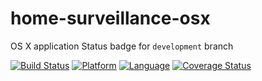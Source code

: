 # home-surveillance-osx
OS X application
Status badge for `development` branch

[![Build Status](https://travis-ci.org/iSapozhnik/home-surveillance-osx.svg?branch=development)](https://travis-ci.org/iSapozhnik/home-surveillance-osx)
[![Platform](https://img.shields.io/badge/platform-OSX-blue.svg)]()
[![Language](https://img.shields.io/badge/language-swift-orange.svg)]()
[![Coverage Status](https://coveralls.io/repos/github/iSapozhnik/home-surveillance-osx/badge.svg?branch=master)](https://coveralls.io/github/iSapozhnik/home-surveillance-osx?branch=master)